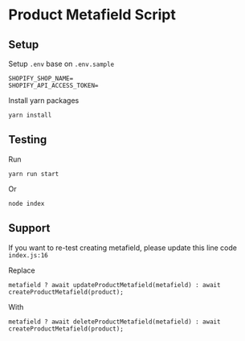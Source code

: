 # Product Metafield Script

## Setup
Setup `.env` base on `.env.sample`
```
SHOPIFY_SHOP_NAME=
SHOPIFY_API_ACCESS_TOKEN=
```

Install yarn packages
```
yarn install
```

## Testing 
Run 
```
yarn run start
```
Or 
```
node index
```
## Support
If you want to re-test creating metafield, please update this line code `index.js:16`

Replace
```
metafield ? await updateProductMetafield(metafield) : await createProductMetafield(product);
```
With 
```
metafield ? await deleteProductMetafield(metafield) : await createProductMetafield(product);
```
